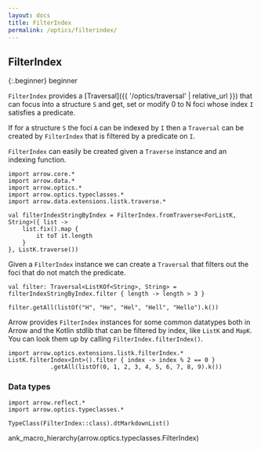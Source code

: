 ```yaml
---
layout: docs
title: FilterIndex
permalink: /optics/filterindex/
---
```


## FilterIndex

{:.beginner}
beginner

`FilterIndex` provides a [Traversal]({{ '/optics/traversal' | relative_url }}) that can focus into a structure `S` and get, set or modify 0 to N foci whose index `I` satisfies a predicate.

If for a structure `S` the foci `A` can be indexed by `I` then a `Traversal` can be created by `FilterIndex` that is filtered by a predicate on `I`.

`FilterIndex` can easily be created given a `Traverse` instance and an indexing function.

```kotlin:ank
import arrow.core.*
import arrow.data.*
import arrow.optics.*
import arrow.optics.typeclasses.*
import arrow.data.extensions.listk.traverse.*

val filterIndexStringByIndex = FilterIndex.fromTraverse<ForListK, String>({ list ->
    list.fix().map {
        it toT it.length
    }
}, ListK.traverse())
```

Given a `FilterIndex` instance we can create a `Traversal` that filters out the foci that do not match the predicate.

```kotlin:ank
val filter: Traversal<ListKOf<String>, String> = filterIndexStringByIndex.filter { length -> length > 3 }

filter.getAll(listOf("H", "He", "Hel", "Hell", "Hello").k())
```

Arrow provides `FilterIndex` instances for some common datatypes both in Arrow and the Kotlin stdlib that can be filtered by index, like `ListK` and `MapK`. You can look them up by calling `FilterIndex.filterIndex()`.

```kotlin:ank
import arrow.optics.extensions.listk.filterIndex.*
ListK.filterIndex<Int>().filter { index -> index % 2 == 0 }
            .getAll(listOf(0, 1, 2, 3, 4, 5, 6, 7, 8, 9).k())
```

### Data types

```kotlin:ank:replace
import arrow.reflect.*
import arrow.optics.typeclasses.*

TypeClass(FilterIndex::class).dtMarkdownList()
```

ank_macro_hierarchy(arrow.optics.typeclasses.FilterIndex)